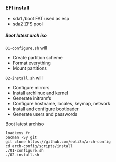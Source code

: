 ### EFI install

- sda1
  /boot
  FAT used as esp
- sda2
  ZFS pool


##### Boot latest arch iso

``01-configure.sh`` will 
- Create partition scheme
- Format everything
- Mount partitions

``02-install.sh`` will
- Configure mirrors
- Install archlinux and kernel
- Generate initramfs
- Configure hostname, locales, keymap, network
- Install and configure bootloader
- Generate users and passwords

Boot latest archiso

```
loadkeys fr
pacman -Sy git
git clone https://github.com/eoli3n/arch-config
cd arch-config/scripts/install
./01-configure.sh
./02-install.sh
```
